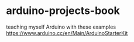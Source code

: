 # arduino-projects-book
teaching myself Arduino with these examples https://www.arduino.cc/en/Main/ArduinoStarterKit
